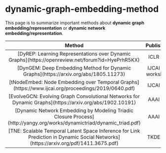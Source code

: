 # dynamic-graph-embedding-method
This page is to summarize important methods about **dynamic graph embedding/representation** or **dynamic network embedding/representation**.

| Method                                                                                                                                     | Published         | Code                                                                                   | Description |
|:------------------------------------------------------------------------------------------------------------------------------------------:|:-----------------:|:--------------------------------------------------------------------------------------:|:-----------:|
| \[DyREP: Learning Representations over Dynamic Graphs\]\(https://openreview\.net/forum?id=HyePrhR5KX\)                                     | ICLR 19           | \-                                                                                     | \-          |
| \[DynGEM: Deep Embedding Method for Dynamic Graphs\]\(https://arxiv\.org/abs/1805\.11273\)                                                 | IJCAI 17 workshop | \-                                                                                     | \-          |
| \[tNodeEmbed: Node Embedding over Temporal Graphs\]\(https://www\.ijcai\.org/proceedings/2019/0640\.pdf\)                                  | IJCAI 19          | \[\[keras\]\]\(https://github\.com/urielsinger/tNodeEmbed\)                            | \-          |
| \[EvolveGCN: Evolving Graph Convolutional Networks for Dynamic Graphs\]\(https://arxiv\.org/abs/1902\.10191\)                              | AAAI 20           | \[\[pytorch & data\]\]\(https://github\.com/IBM/EvolveGCN\)                            | \-          |
| \[Dynamic Network Embedding by Modeling Triadic Closure Process\]\(http://yangy\.org/works/dynamictriad/dynamic\_triad\.pdf\)              | AAAI 18           | \[\[python27 & data\]\]\(https://github\.com/luckiezhou/DynamicTriad\)                 | \-          |
| \[TNE: Scalable Temporal Latent Space Inference for Link Prediction in Dynamic Social Networks\]\(https://arxiv\.org/pdf/1411\.3675\.pdf\) | TKDE 16           | \[\[c/c\+\+ & data\]\]\(https://github\.com/linhongseba/Temporal\-Network\-Embedding\) | \-          |

